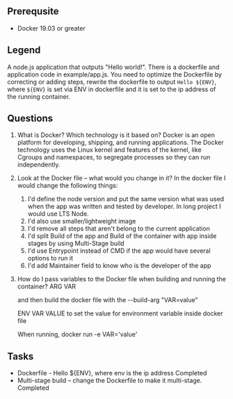 ## Prerequsite

* Docker 19.03 or greater

## Legend

A node.js application that outputs "Hello world!".
There is a dockerfile and application code in example/app.js.
You need to optimize the Dockerfile by correcting or adding steps, rewrite the dockerfile to output `Hello ${ENV}`, where `${ENV}` is set via ENV in dockerfile and it is set to the ip address of the running container.

## Questions

1. What is Docker? Which technology is it based on?
    Docker is an open platform for developing, shipping, and running applications.
    The Docker technology uses the Linux kernel and features of the kernel, like Cgroups and namespaces, to segregate processes so they can run independently.

2. Look at the Docker file – what would you change in it?
    In the docker file I would change the following things:
    1) I'd define the node version and put the same version what was used when the app was written and tested by developer. In long project I would use LTS Node.
    2) I'd also use smaller/lightweight image
    3) I'd remove all steps that aren't belong to the current application
    4) I'd split Build of the app and Build of the container with app inside stages by using Multi-Stage build
    5) I'd use Entrypoint instead of CMD if the app would have several options to run it
    6) I'd add Maintainer field to know who is the developer of the app

3. How do I pass variables to the Docker file when building and running the container?
    ARG VAR

    and then build the docker file with the --build-arg "VAR=value"

    ENV VAR VALUE to set the value for environment variable inside docker file

    When running,
    docker run -e VAR='value'

## Tasks

* Dockerfile - Hello ${ENV}, where env is the ip address
  Completed
* Multi-stage build – change the Dockerfile to make it multi-stage.
  Completed
